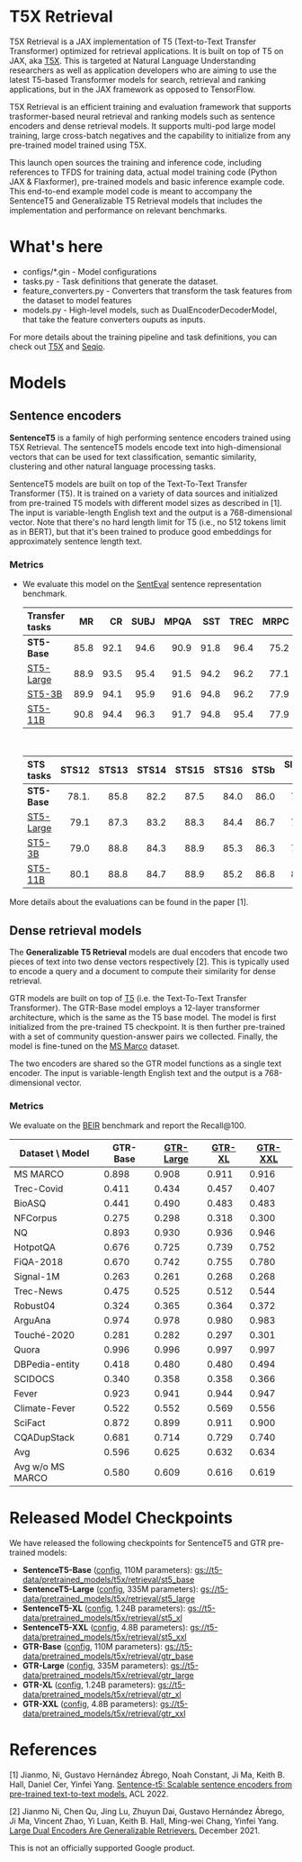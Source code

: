# T5X Retrieval

T5X Retrieval is a JAX implementation of T5 (Text-to-Text Transfer Transformer) optimized for retrieval applications.
It is built on top of T5 on JAX, aka [T5X](https://github.com/google-research/t5x).
This is targeted at Natural Language Understanding researchers as well as application developers who are aiming to use the latest T5-based Transformer models for search, retrieval and ranking applications, but in the JAX framework as opposed to TensorFlow.

T5X Retrieval is an efficient training and evaluation framework that supports trasformer-based neural retrieval and ranking models such as sentence encoders and dense retrieval models. It supports multi-pod large model training, large cross-batch negatives and the capability to initialize from any pre-trained model trained using T5X.

This launch open sources the training and inference code, including references to TFDS for training data, actual model training code (Python JAX & Flaxformer), pre-trained models and basic inference example code. This end-to-end example model code is meant to accompany the SentenceT5 and Generalizable T5 Retrieval models that includes the implementation and performance on relevant benchmarks.


# What's here

-   configs/\*.gin - Model configurations
-   tasks.py - Task definitions that generate the dataset.
-   feature_converters.py - Converters that transform the task features from the dataset to model features
-   models.py - High-level models, such as DualEncoderDecoderModel, that take the feature converters ouputs as inputs.

For more details about the training pipeline and task definitions, you can check out [T5X](https://github.com/google-research/t5x) and [Seqio](https://github.com/google/seqio).

# Models

## Sentence encoders
**SentenceT5** is a family of high performing sentence encoders trained using T5X Retrieval. The sentenceT5 models encode text into high-dimensional vectors that can be used for text classification, semantic similarity, clustering and other natural language processing tasks.

SentenceT5 models are built on top of the Text-To-Text Transfer Transformer (T5). It is trained on a variety of data sources and initialized from pre-trained T5 models with different model sizes as described in [1]. The input is variable-length English text and the output is a 768-dimensional vector. Note that there's no hard length limit for T5 (i.e., no 512 tokens limit as in BERT), but that it's been trained to produce good embeddings for approximately sentence length text.

### Metrics

*   We evaluate this model on the
    [SentEval](https://github.com/facebookresearch/SentEval) sentence
    representation benchmark.

    Transfer tasks                                                | MR   | CR   | SUBJ | MPQA | SST  | TREC | MRPC | Average
    :------------------------------------------------------------ | ---: | ---: | ---: | ---: | ---: | ---: | ---: | ------:
    **ST5-Base**                                                  | 85.8 | 92.1 | 94.6 | 90.9 | 91.8 | 96.4 | 75.2 | 89.5
    [ST5-Large](https://tfhub.dev/google/sentence-t5/st5-large/1) | 88.9 | 93.5 | 95.4 | 91.5 | 94.2 | 96.2 | 77.1 | 91.0
    [ST5-3B](https://tfhub.dev/google/sentence-t5/st5-3b/1)       | 89.9 | 94.1 | 95.9 | 91.6 | 94.8 | 96.2 | 77.9 | 91.5
    [ST5-11B](https://tfhub.dev/google/sentence-t5/st5-11b/1)     | 90.8 | 94.4 | 96.3 | 91.7 | 94.8 | 95.4 | 77.9 | 91.6

    <br/>

    STS tasks                                                     | STS12 | STS13 | STS14 | STS15 | STS16 | STSb | SICK-R | Average
    :------------------------------------------------------------ | ----: | ----: | ----: | ----: | ----: | ---: | -----: | ------:
    **ST5-Base**                                                  | 78.1. | 85.8  | 82.2  | 87.5  | 84.0  | 86.0 | 79.8   | 83.3
    [ST5-Large](https://tfhub.dev/google/sentence-t5/st5-large/1) | 79.1  | 87.3  | 83.2  | 88.3  | 84.4  | 86.7 | 79.8   | 84.1
    [ST5-3B](https://tfhub.dev/google/sentence-t5/st5-3b/1)       | 79.0  | 88.8  | 84.3  | 88.9  | 85.3  | 86.3 | 79.5   | 84.6
    [ST5-11B](https://tfhub.dev/google/sentence-t5/st5-11b/1)     | 80.1  | 88.8  | 84.7  | 88.9  | 85.2  | 86.8 | 80.4   | 85.0

More details about the evaluations can be found in the paper [1].

## Dense retrieval models
The **Generalizable T5 Retrieval** models are dual encoders that encode two pieces of text into two dense
vectors respectively [2]. This is typically used to encode a query and a document to
compute their similarity for dense retrieval.

GTR models are built on top of [T5](https://arxiv.org/pdf/1910.10683.pdf) (i.e.
the Text-To-Text Transfer Transformer). The GTR-Base model employs a 12-layer
transformer architecture, which is the same as the T5 base model. The model is
first initialized from the pre-trained T5 checkpoint. It is then further
pre-trained with a set of community question-answer pairs we collected. Finally,
the model is fine-tuned on the [MS Marco](https://microsoft.github.io/msmarco/)
dataset.

The two encoders are shared so the GTR model functions as a single text encoder.
The input is variable-length English text and the output is a 768-dimensional
vector.

### Metrics

We evaluate on the [BEIR](https://github.com/UKPLab/beir) benchmark and report the Recall@100.

Dataset \ Model  | **GTR-Base** | [GTR-Large](https://tfhub.dev/google/gtr/gtr-large/1) | [GTR-XL](https://tfhub.dev/google/gtr/gtr-xl/1) | [GTR-XXL](https://tfhub.dev/google/gtr/gtr-xxl/1)
---------------- | ------------ | ----------------------------------------------------- | ----------------------------------------------- | -------------------------------------------------
MS MARCO         | 0.898        | 0.908                                                 | 0.911                                           | 0.916
Trec-Covid       | 0.411        | 0.434                                                 | 0.457                                           | 0.407
BioASQ           | 0.441        | 0.490                                                 | 0.483                                           | 0.483
NFCorpus         | 0.275        | 0.298                                                 | 0.318                                           | 0.300
NQ               | 0.893        | 0.930                                                 | 0.936                                           | 0.946
HotpotQA         | 0.676        | 0.725                                                 | 0.739                                           | 0.752
FiQA-2018        | 0.670        | 0.742                                                 | 0.755                                           | 0.780
Signal-1M        | 0.263        | 0.261                                                 | 0.268                                           | 0.268
Trec-News        | 0.475        | 0.525                                                 | 0.512                                           | 0.544
Robust04         | 0.324        | 0.365                                                 | 0.364                                           | 0.372
ArguAna          | 0.974        | 0.978                                                 | 0.980                                           | 0.983
Touché-2020      | 0.281        | 0.282                                                 | 0.297                                           | 0.301
Quora            | 0.996        | 0.996                                                 | 0.997                                           | 0.997
DBPedia-entity   | 0.418        | 0.480                                                 | 0.480                                           | 0.494
SCIDOCS          | 0.340        | 0.358                                                 | 0.358                                           | 0.366
Fever            | 0.923        | 0.941                                                 | 0.944                                           | 0.947
Climate-Fever    | 0.522        | 0.552                                                 | 0.569                                           | 0.556
SciFact          | 0.872        | 0.899                                                 | 0.911                                           | 0.900
CQADupStack      | 0.681        | 0.714                                                 | 0.729                                           | 0.740
Avg              | 0.596        | 0.625                                                 | 0.632                                           | 0.634
Avg w/o MS MARCO | 0.580        | 0.609                                                 | 0.616                                           | 0.619


# Released Model Checkpoints

We have released the following checkpoints for SentenceT5 and GTR pre-trained models:

* **SentenceT5-Base** ([config](configs/models/de_t5_base.gin), 110M parameters): [gs://t5-data/pretrained_models/t5x/retrieval/st5_base](https://console.cloud.google.com/storage/browser/t5-data/pretrained_models/t5x/retrieval/st5_base)
* **SentenceT5-Large** ([config](configs/models/de_t5_large.gin), 335M parameters): [gs://t5-data/pretrained_models/t5x/retrieval/st5_large](https://console.cloud.google.com/storage/browser/t5-data/pretrained_models/t5x/retrieval/st5_large/)
* **SentenceT5-XL** ([config](configs/models/de_t5_3B.gin), 1.24B parameters): [gs://t5-data/pretrained_models/t5x/retrieval/st5_xl](https://console.cloud.google.com/storage/browser/t5-data/pretrained_models/t5x/retrieval/st5_xl/)
* **SentenceT5-XXL** ([config](configs/models/de_t5_11B.gin), 4.8B parameters): [gs://t5-data/pretrained_models/t5x/retrieval/st5_xxl](https://console.cloud.google.com/storage/browser/t5-data/pretrained_models/t5x/retrieval/st5_xxl/)
* **GTR-Base** ([config](configs/models/de_t5_base.gin), 110M parameters): [gs://t5-data/pretrained_models/t5x/retrieval/gtr_base](https://console.cloud.google.com/storage/browser/t5-data/pretrained_models/t5x/retrieval/gtr_base/)
* **GTR-Large** ([config](configs/models/de_t5_large.gin), 335M parameters): [gs://t5-data/pretrained_models/t5x/retrieval/gtr_large](https://console.cloud.google.com/storage/browser/t5-data/pretrained_models/t5x/retrieval/gtr_large/)
* **GTR-XL** ([config](configs/models/de_t5_3B.gin), 1.24B parameters): [gs://t5-data/pretrained_models/t5x/retrieval/gtr_xl](https://console.cloud.google.com/storage/browser/t5-data/pretrained_models/t5x/retrieval/gtr_xl/)
* **GTR-XXL** ([config](configs/models/de_t5_11B.gin), 4.8B parameters): [gs://t5-data/pretrained_models/t5x/retrieval/gtr_xxl](https://console.cloud.google.com/storage/browser/t5-data/pretrained_models/t5x/retrieval/gtr_xxl/)


# References

[1] Jianmo, Ni, Gustavo Hernández Ábrego, Noah Constant, Ji Ma, Keith B. Hall,
Daniel Cer, Yinfei Yang.
[Sentence-t5: Scalable sentence encoders from pre-trained text-to-text models.](https://arxiv.org/abs/2108.08877)
ACL 2022.

[2] Jianmo Ni, Chen Qu, Jing Lu, Zhuyun Dai, Gustavo Hernández Ábrego,
Ji Ma, Vincent Zhao, Yi Luan, Keith B. Hall, Ming-wei Chang, Yinfei Yang.
[Large Dual Encoders Are Generalizable Retrievers.](https://arxiv.org/abs/2112.07899)
December 2021.

This is not an officially supported Google product.
